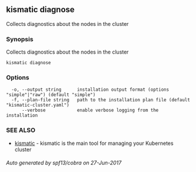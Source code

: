 ## kismatic diagnose

Collects diagnostics about the nodes in the cluster

### Synopsis


Collects diagnostics about the nodes in the cluster

```
kismatic diagnose
```

### Options

```
  -o, --output string      installation output format (options "simple"|"raw") (default "simple")
  -f, --plan-file string   path to the installation plan file (default "kismatic-cluster.yaml")
      --verbose            enable verbose logging from the installation
```

### SEE ALSO
* [kismatic](kismatic.md)	 - kismatic is the main tool for managing your Kubernetes cluster

###### Auto generated by spf13/cobra on 27-Jun-2017
